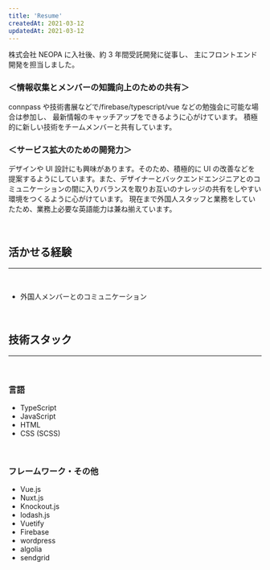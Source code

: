 ```yaml
---
title: 'Resume'
createdAt: 2021-03-12
updatedAt: 2021-03-12
---
```


株式会社 NEOPA に入社後、約 3 年間受託開発に従事し、
主にフロントエンド開発を担当しました。

### ＜情報収集とメンバーの知識向上のための共有＞

connpass や技術書展などで/firebase/typescript/vue などの勉強会に可能な場合は参加し、
最新情報のキャッチアップをできるように心がけています。
積極的に新しい技術をチームメンバーと共有しています。

### ＜サービス拡大のための開発力＞

デザインや UI 設計にも興味があります。そのため、積極的に UI の改善などを提案するようにしています。また、デザイナーとバックエンドエンジニアとのコミュニケーションの間に入りバランスを取りお互いのナレッジの共有をしやすい環境をつくるように心がけています。
現在まで外国人スタッフと業務をしていたため、業務上必要な英語能力は兼ね揃えています。

<br />

## 活かせる経験

---

<br />

- 外国人メンバーとのコミュニケーション

<br />

## 技術スタック

---

<br />

### 言語

- TypeScript
- JavaScript
- HTML
- CSS (SCSS)

<br />

### フレームワーク・その他

- Vue.js
- Nuxt.js
- Knockout.js
- lodash.js
- Vuetify
- Firebase
- wordpress
- algolia
- sendgrid

<br />
